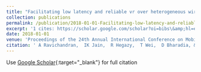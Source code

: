 ```yaml
---
title: "Facilitating low latency and reliable vr over heterogeneous wireless networks"
collection: publications
permalink: /publication/2018-01-01-Facilitating-low-latency-and-reliable-vr-over-heterogeneous-wireless-networks
excerpt: '1 cites: https://scholar.google.com/scholar?oi=bibs\&amp;hl=en\&amp;cites=13156124824796776496'
date: 2018-01-01
venue: 'Proceedings of the 24th Annual International Conference on Mobile Computing …'
citation: ' A Ravichandran,  IK Jain,  R Hegazy,  T Wei,  D Bharadia, &quot;Facilitating low latency and reliable vr over heterogeneous wireless networks.&quot; Proceedings of the 24th Annual International Conference on Mobile Computing …, 2018.'
---
```


Use [Google Scholar](https://scholar.google.com/scholar?q=Facilitating+low+latency+and+reliable+vr+over+heterogeneous+wireless+networks){:target="_blank"} for full citation